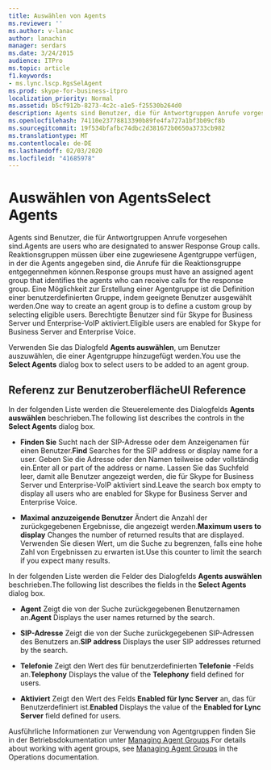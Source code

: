 ```yaml
---
title: Auswählen von Agents
ms.reviewer: ''
ms.author: v-lanac
author: lanachin
manager: serdars
ms.date: 3/24/2015
audience: ITPro
ms.topic: article
f1.keywords:
- ms.lync.lscp.RgsSelAgent
ms.prod: skype-for-business-itpro
localization_priority: Normal
ms.assetid: b5cf912b-8273-4c2c-a1e5-f25530b264d0
description: Agents sind Benutzer, die für Antwortgruppen Anrufe vorgesehen sind. Reaktionsgruppen müssen über eine zugewiesene Agentgruppe verfügen, in der die Agents angegeben sind, die Anrufe für die Reaktionsgruppe entgegennehmen können. Eine Möglichkeit zur Erstellung einer Agentgruppe ist die Definition einer benutzerdefinierten Gruppe, indem geeignete Benutzer ausgewählt werden. Berechtigte Benutzer sind für Skype for Business Server und Enterprise-VoIP aktiviert.
ms.openlocfilehash: 74110e23778813390b89fe4fa727a1bf3b09cf8b
ms.sourcegitcommit: 19f534bfafbc74dbc2d381672b0650a3733cb982
ms.translationtype: MT
ms.contentlocale: de-DE
ms.lasthandoff: 02/03/2020
ms.locfileid: "41685978"
---
```

# <a name="select-agents"></a><span data-ttu-id="5453b-106">Auswählen von Agents</span><span class="sxs-lookup"><span data-stu-id="5453b-106">Select Agents</span></span>

<span data-ttu-id="5453b-107">Agents sind Benutzer, die für Antwortgruppen Anrufe vorgesehen sind.</span><span class="sxs-lookup"><span data-stu-id="5453b-107">Agents are users who are designated to answer Response Group calls.</span></span> <span data-ttu-id="5453b-108">Reaktionsgruppen müssen über eine zugewiesene Agentgruppe verfügen, in der die Agents angegeben sind, die Anrufe für die Reaktionsgruppe entgegennehmen können.</span><span class="sxs-lookup"><span data-stu-id="5453b-108">Response groups must have an assigned agent group that identifies the agents who can receive calls for the response group.</span></span> <span data-ttu-id="5453b-109">Eine Möglichkeit zur Erstellung einer Agentgruppe ist die Definition einer benutzerdefinierten Gruppe, indem geeignete Benutzer ausgewählt werden.</span><span class="sxs-lookup"><span data-stu-id="5453b-109">One way to create an agent group is to define a custom group by selecting eligible users.</span></span> <span data-ttu-id="5453b-110">Berechtigte Benutzer sind für Skype for Business Server und Enterprise-VoIP aktiviert.</span><span class="sxs-lookup"><span data-stu-id="5453b-110">Eligible users are enabled for Skype for Business Server and Enterprise Voice.</span></span>

<span data-ttu-id="5453b-111">Verwenden Sie das Dialogfeld **Agents auswählen**, um Benutzer auszuwählen, die einer Agentgruppe hinzugefügt werden.</span><span class="sxs-lookup"><span data-stu-id="5453b-111">You use the **Select Agents** dialog box to select users to be added to an agent group.</span></span>

## <a name="ui-reference"></a><span data-ttu-id="5453b-112">Referenz zur Benutzeroberfläche</span><span class="sxs-lookup"><span data-stu-id="5453b-112">UI Reference</span></span>

<span data-ttu-id="5453b-113">In der folgenden Liste werden die Steuerelemente des Dialogfelds **Agents auswählen** beschrieben.</span><span class="sxs-lookup"><span data-stu-id="5453b-113">The following list describes the controls in the **Select Agents** dialog box.</span></span>

- <span data-ttu-id="5453b-114">**Finden Sie** Sucht nach der SIP-Adresse oder dem Anzeigenamen für einen Benutzer.</span><span class="sxs-lookup"><span data-stu-id="5453b-114">**Find** Searches for the SIP address or display name for a user.</span></span> <span data-ttu-id="5453b-115">Geben Sie die Adresse oder den Namen teilweise oder vollständig ein.</span><span class="sxs-lookup"><span data-stu-id="5453b-115">Enter all or part of the address or name.</span></span> <span data-ttu-id="5453b-116">Lassen Sie das Suchfeld leer, damit alle Benutzer angezeigt werden, die für Skype for Business Server und Enterprise-VoIP aktiviert sind.</span><span class="sxs-lookup"><span data-stu-id="5453b-116">Leave the search box empty to display all users who are enabled for Skype for Business Server and Enterprise Voice.</span></span>

- <span data-ttu-id="5453b-117">**Maximal anzuzeigende Benutzer** Ändert die Anzahl der zurückgegebenen Ergebnisse, die angezeigt werden.</span><span class="sxs-lookup"><span data-stu-id="5453b-117">**Maximum users to display** Changes the number of returned results that are displayed.</span></span> <span data-ttu-id="5453b-118">Verwenden Sie diesen Wert, um die Suche zu begrenzen, falls eine hohe Zahl von Ergebnissen zu erwarten ist.</span><span class="sxs-lookup"><span data-stu-id="5453b-118">Use this counter to limit the search if you expect many results.</span></span>

<span data-ttu-id="5453b-119">In der folgenden Liste werden die Felder des Dialogfelds **Agents auswählen** beschrieben.</span><span class="sxs-lookup"><span data-stu-id="5453b-119">The following list describes the fields in the **Select Agents** dialog box.</span></span>

- <span data-ttu-id="5453b-120">**Agent** Zeigt die von der Suche zurückgegebenen Benutzernamen an.</span><span class="sxs-lookup"><span data-stu-id="5453b-120">**Agent** Displays the user names returned by the search.</span></span>

- <span data-ttu-id="5453b-121">**SIP-Adresse** Zeigt die von der Suche zurückgegebenen SIP-Adressen des Benutzers an.</span><span class="sxs-lookup"><span data-stu-id="5453b-121">**SIP address** Displays the user SIP addresses returned by the search.</span></span>

- <span data-ttu-id="5453b-122">**Telefonie** Zeigt den Wert des für benutzerdefinierten **Telefonie** -Felds an.</span><span class="sxs-lookup"><span data-stu-id="5453b-122">**Telephony** Displays the value of the **Telephony** field defined for users.</span></span>

- <span data-ttu-id="5453b-123">**Aktiviert** Zeigt den Wert des Felds **Enabled für lync Server** an, das für Benutzerdefiniert ist.</span><span class="sxs-lookup"><span data-stu-id="5453b-123">**Enabled** Displays the value of the **Enabled for Lync Server** field defined for users.</span></span>

<span data-ttu-id="5453b-124">Ausführliche Informationen zur Verwendung von Agentgruppen finden Sie in der Betriebsdokumentation unter [Managing Agent Groups](https://technet.microsoft.com/library/36084cdc-38f1-4c45-922f-f81c7e86210c.aspx).</span><span class="sxs-lookup"><span data-stu-id="5453b-124">For details about working with agent groups, see [Managing Agent Groups](https://technet.microsoft.com/library/36084cdc-38f1-4c45-922f-f81c7e86210c.aspx) in the Operations documentation.</span></span>


